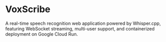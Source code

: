 # VoxScribe
A real-time speech recognition web application powered by Whisper.cpp, featuring WebSocket streaming, multi-user support, and containerized deployment on Google Cloud Run.
